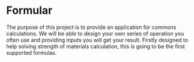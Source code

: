 Formular
========
The purpose of this project is to provide an application for commons calculations. 
We will be able to design your own series of operation you often use and providing inputs you will get your result. 
Firstly designed to help solving strength of materials calculation, this is going to be the first supported formulas.
